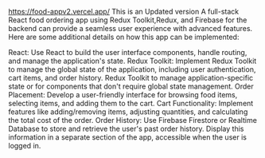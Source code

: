https://food-appv2.vercel.app/
This is an Updated version
A full-stack React food ordering app using Redux Toolkit,Redux, and Firebase for the backend can provide a seamless user experience with advanced features. Here are some additional details on how this app can be implemented:

React: Use React to build the user interface components, handle routing, and manage the application's state. Redux Toolkit: Implement Redux Toolkit to manage the global state of the application, including user authentication, cart items, and order history. Redux Toolkit to manage application-specific state or for components that don't require global state management. Order Placement: Develop a user-friendly interface for browsing food items, selecting items, and adding them to the cart. Cart Functionality: Implement features like adding/removing items, adjusting quantities, and calculating the total cost of the order. Order History: Use Firebase Firestore or Realtime Database to store and retrieve the user's past order history. Display this information in a separate section of the app, accessible when the user is logged in.
